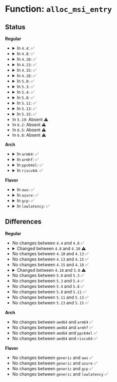 # Function: <code>alloc_msi_entry</code>

## Status
<b>Regular</b>
<ul>
<li>
<details>
<summary>In <code>4.4</code>: ✅</summary>

```c
struct msi_desc *alloc_msi_entry(struct device *dev);
```

**Collision:** Unique Global

**Inline:** No

**Transformation:** False

**Instances:**

```
In kernel/irq/msi.c (ffffffff810e2e20)
Location: kernel/irq/msi.c:21
Inline: False
Direct callers:
  - drivers/pci/msi.c:msi_setup_entry
  - drivers/base/platform-msi.c:platform_msi_domain_alloc_irqs
```
**Symbols:**

```
ffffffff810e2e20-ffffffff810e2e56: alloc_msi_entry (STB_GLOBAL)
```
</details>
</li>
<li>
<details>
<summary>In <code>4.8</code>: ✅</summary>

```c
struct msi_desc *alloc_msi_entry(struct device *dev);
```

**Collision:** Unique Global

**Inline:** No

**Transformation:** False

**Instances:**

```
In kernel/irq/msi.c (ffffffff810e88c0)
Location: kernel/irq/msi.c:21
Inline: False
Direct callers:
  - drivers/pci/msi.c:msi_setup_entry
  - drivers/base/platform-msi.c:platform_msi_alloc_descs_with_irq
```
**Symbols:**

```
ffffffff810e88c0-ffffffff810e88f6: alloc_msi_entry (STB_GLOBAL)
```
</details>
</li>
<li>
<details>
<summary>In <code>4.10</code>: ✅</summary>

```c
struct msi_desc *alloc_msi_entry(struct device *dev, int nvec, const struct cpumask *affinity);
```

**Collision:** Unique Global

**Inline:** No

**Transformation:** False

**Instances:**

```
In kernel/irq/msi.c (ffffffff810ef2f0)
Location: kernel/irq/msi.c:29
Inline: False
Direct callers:
  - drivers/pci/msi.c:msi_setup_entry
  - drivers/base/platform-msi.c:platform_msi_alloc_descs_with_irq
```
**Symbols:**

```
ffffffff810ef2f0-ffffffff810ef370: alloc_msi_entry (STB_GLOBAL)
```
</details>
</li>
<li>
<details>
<summary>In <code>4.13</code>: ✅</summary>

```c
struct msi_desc *alloc_msi_entry(struct device *dev, int nvec, const struct cpumask *affinity);
```

**Collision:** Unique Global

**Inline:** No

**Transformation:** False

**Instances:**

```
In kernel/irq/msi.c (ffffffff810ef100)
Location: kernel/irq/msi.c:29
Inline: False
Direct callers:
  - drivers/pci/msi.c:__pci_enable_msix
  - drivers/pci/msi.c:msi_setup_entry
  - drivers/base/platform-msi.c:platform_msi_alloc_descs_with_irq
```
**Symbols:**

```
ffffffff810ef100-ffffffff810ef180: alloc_msi_entry (STB_GLOBAL)
```
</details>
</li>
<li>
<details>
<summary>In <code>4.15</code>: ✅</summary>

```c
struct msi_desc *alloc_msi_entry(struct device *dev, int nvec, const struct cpumask *affinity);
```

**Collision:** Unique Global

**Inline:** No

**Transformation:** False

**Instances:**

```
In kernel/irq/msi.c (ffffffff810f7bf0)
Location: kernel/irq/msi.c:31
Inline: False
Direct callers:
  - drivers/pci/msi.c:__pci_enable_msix
  - drivers/pci/msi.c:msi_setup_entry
  - drivers/base/platform-msi.c:platform_msi_alloc_descs_with_irq
```
**Symbols:**

```
ffffffff810f7bf0-ffffffff810f7c70: alloc_msi_entry (STB_GLOBAL)
```
</details>
</li>
<li>
<details>
<summary>In <code>4.18</code>: ✅</summary>

```c
struct msi_desc *alloc_msi_entry(struct device *dev, int nvec, const struct cpumask *affinity);
```

**Collision:** Unique Global

**Inline:** No

**Transformation:** False

**Instances:**

```
In kernel/irq/msi.c (ffffffff810fffe0)
Location: kernel/irq/msi.c:30
Inline: False
Direct callers:
  - drivers/pci/msi.c:__pci_enable_msix
  - drivers/pci/msi.c:msi_setup_entry
  - drivers/base/platform-msi.c:platform_msi_alloc_descs_with_irq
```
**Symbols:**

```
ffffffff810fffe0-ffffffff81100060: alloc_msi_entry (STB_GLOBAL)
```
</details>
</li>
<li>
<details>
<summary>In <code>5.0</code>: ✅</summary>

```c
struct msi_desc *alloc_msi_entry(struct device *dev, int nvec, const struct irq_affinity_desc *affinity);
```

**Collision:** Unique Global

**Inline:** No

**Transformation:** False

**Instances:**

```
In kernel/irq/msi.c (ffffffff8110b7a0)
Location: kernel/irq/msi.c:29
Inline: False
Direct callers:
  - drivers/pci/msi.c:msi_setup_entry
  - drivers/base/platform-msi.c:platform_msi_alloc_descs_with_irq
```
**Symbols:**

```
ffffffff8110b7a0-ffffffff8110b82b: alloc_msi_entry (STB_GLOBAL)
```
</details>
</li>
<li>
<details>
<summary>In <code>5.3</code>: ✅</summary>

```c
struct msi_desc *alloc_msi_entry(struct device *dev, int nvec, const struct irq_affinity_desc *affinity);
```

**Collision:** Unique Global

**Inline:** No

**Transformation:** False

**Instances:**

```
In kernel/irq/msi.c (ffffffff81114e90)
Location: kernel/irq/msi.c:29
Inline: False
Direct callers:
  - drivers/pci/msi.c:msi_setup_entry
  - drivers/base/platform-msi.c:platform_msi_alloc_descs_with_irq
```
**Symbols:**

```
ffffffff81114e90-ffffffff81114f1e: alloc_msi_entry (STB_GLOBAL)
```
</details>
</li>
<li>
<details>
<summary>In <code>5.4</code>: ✅</summary>

```c
struct msi_desc *alloc_msi_entry(struct device *dev, int nvec, const struct irq_affinity_desc *affinity);
```

**Collision:** Unique Global

**Inline:** No

**Transformation:** False

**Instances:**

```
In kernel/irq/msi.c (ffffffff81121080)
Location: kernel/irq/msi.c:29
Inline: False
Direct callers:
  - drivers/pci/msi.c:msi_setup_entry
  - drivers/base/platform-msi.c:platform_msi_alloc_descs_with_irq
```
**Symbols:**

```
ffffffff81121080-ffffffff8112110e: alloc_msi_entry (STB_GLOBAL)
```
</details>
</li>
<li>
<details>
<summary>In <code>5.8</code>: ✅</summary>

```c
struct msi_desc *alloc_msi_entry(struct device *dev, int nvec, const struct irq_affinity_desc *affinity);
```

**Collision:** Unique Global

**Inline:** No

**Transformation:** False

**Instances:**

```
In kernel/irq/msi.c (ffffffff8112d660)
Location: kernel/irq/msi.c:29
Inline: False
Direct callers:
  - drivers/pci/msi.c:msix_capability_init
  - drivers/pci/msi.c:msi_setup_entry
  - drivers/base/platform-msi.c:platform_msi_alloc_descs_with_irq
```
**Symbols:**

```
ffffffff8112d660-ffffffff8112d6ee: alloc_msi_entry (STB_GLOBAL)
```
</details>
</li>
<li>
<details>
<summary>In <code>5.11</code>: ✅</summary>

```c
struct msi_desc *alloc_msi_entry(struct device *dev, int nvec, const struct irq_affinity_desc *affinity);
```

**Collision:** Unique Global

**Inline:** No

**Transformation:** False

**Instances:**

```
In kernel/irq/msi.c (ffffffff81129170)
Location: kernel/irq/msi.c:29
Inline: False
Direct callers:
  - drivers/pci/msi.c:msix_capability_init
  - drivers/pci/msi.c:msi_setup_entry
  - drivers/base/platform-msi.c:platform_msi_alloc_descs_with_irq
```
**Symbols:**

```
ffffffff81129170-ffffffff811291fe: alloc_msi_entry (STB_GLOBAL)
```
</details>
</li>
<li>
<details>
<summary>In <code>5.13</code>: ✅</summary>

```c
struct msi_desc *alloc_msi_entry(struct device *dev, int nvec, const struct irq_affinity_desc *affinity);
```

**Collision:** Unique Global

**Inline:** No

**Transformation:** False

**Instances:**

```
In kernel/irq/msi.c (ffffffff81129450)
Location: kernel/irq/msi.c:29
Inline: False
Direct callers:
  - drivers/pci/msi.c:msix_capability_init
  - drivers/pci/msi.c:msi_capability_init
  - drivers/base/platform-msi.c:platform_msi_alloc_descs_with_irq
```
**Symbols:**

```
ffffffff81129450-ffffffff811294da: alloc_msi_entry (STB_GLOBAL)
```
</details>
</li>
<li>
<details>
<summary>In <code>5.15</code>: ✅</summary>

```c
struct msi_desc *alloc_msi_entry(struct device *dev, int nvec, const struct irq_affinity_desc *affinity);
```

**Collision:** Unique Global

**Inline:** No

**Transformation:** False

**Instances:**

```
In kernel/irq/msi.c (ffffffff81149b10)
Location: kernel/irq/msi.c:32
Inline: False
Direct callers:
  - drivers/pci/msi.c:msix_capability_init
  - drivers/pci/msi.c:msi_setup_entry
  - drivers/base/platform-msi.c:platform_msi_alloc_descs_with_irq
```
**Symbols:**

```
ffffffff81149b10-ffffffff81149b9a: alloc_msi_entry (STB_GLOBAL)
```
</details>
</li>
<li>
In <code>5.19</code>: Absent ⚠️
</li>
<li>
In <code>6.2</code>: Absent ⚠️
</li>
<li>
In <code>6.5</code>: Absent ⚠️
</li>
<li>
In <code>6.8</code>: Absent ⚠️
</li>
</ul>
<b>Arch</b>
<ul>
<li>
<details>
<summary>In <code>arm64</code>: ✅</summary>

```c
struct msi_desc *alloc_msi_entry(struct device *dev, int nvec, const struct irq_affinity_desc *affinity);
```

**Collision:** Unique Global

**Inline:** No

**Transformation:** False

**Instances:**

```
In kernel/irq/msi.c (ffff800010187230)
Location: kernel/irq/msi.c:29
Inline: False
Direct callers:
  - drivers/bus/fsl-mc/fsl-mc-msi.c:fsl_mc_msi_domain_alloc_irqs
  - drivers/pci/msi.c:msi_setup_entry
  - drivers/soc/ti/ti_sci_inta_msi.c:ti_sci_inta_msi_domain_alloc_irqs
  - drivers/base/platform-msi.c:platform_msi_alloc_descs_with_irq
```
**Symbols:**

```
ffff800010187230-ffff8000101872c4: alloc_msi_entry (STB_GLOBAL)
```
</details>
</li>
<li>
<details>
<summary>In <code>armhf</code>: ✅</summary>

```c
struct msi_desc *alloc_msi_entry(struct device *dev, int nvec, const struct irq_affinity_desc *affinity);
```

**Collision:** Unique Global

**Inline:** No

**Transformation:** False

**Instances:**

```
In kernel/irq/msi.c (c03d5e50)
Location: kernel/irq/msi.c:29
Inline: False
Direct callers:
  - drivers/pci/msi.c:__pci_enable_msi_range
  - drivers/base/platform-msi.c:platform_msi_alloc_descs_with_irq
```
**Symbols:**

```
c03d5e50-c03d5edc: alloc_msi_entry (STB_GLOBAL)
```
</details>
</li>
<li>
<details>
<summary>In <code>ppc64el</code>: ✅</summary>

```c
struct msi_desc *alloc_msi_entry(struct device *dev, int nvec, const struct irq_affinity_desc *affinity);
```

**Collision:** Unique Global

**Inline:** No

**Transformation:** False

**Instances:**

```
In kernel/irq/msi.c (c0000000001e1520)
Location: kernel/irq/msi.c:29
Inline: False
Direct callers:
  - drivers/pci/msi.c:msi_setup_entry
```
**Symbols:**

```
c0000000001e1520-c0000000001e15f4: alloc_msi_entry (STB_GLOBAL)
```
</details>
</li>
<li>
<details>
<summary>In <code>riscv64</code>: ✅</summary>

```c
struct msi_desc *alloc_msi_entry(struct device *dev, int nvec, const struct irq_affinity_desc *affinity);
```

**Collision:** Unique Global

**Inline:** No

**Transformation:** False

**Instances:**

```
In kernel/irq/msi.c (ffffffe00011cec6)
Location: kernel/irq/msi.c:29
Inline: False
Direct callers:
  - drivers/pci/msi.c:msi_setup_entry
  - drivers/base/platform-msi.c:platform_msi_alloc_descs_with_irq
```
**Symbols:**

```
ffffffe00011cec6-ffffffe00011cf4e: alloc_msi_entry (STB_GLOBAL)
```
</details>
</li>
</ul>
<b>Flavor</b>
<ul>
<li>
<details>
<summary>In <code>aws</code>: ✅</summary>

```c
struct msi_desc *alloc_msi_entry(struct device *dev, int nvec, const struct irq_affinity_desc *affinity);
```

**Collision:** Unique Global

**Inline:** No

**Transformation:** False

**Instances:**

```
In kernel/irq/msi.c (ffffffff81119660)
Location: kernel/irq/msi.c:29
Inline: False
Direct callers:
  - drivers/pci/msi.c:msi_setup_entry
  - drivers/base/platform-msi.c:platform_msi_alloc_descs_with_irq
```
**Symbols:**

```
ffffffff81119660-ffffffff811196ee: alloc_msi_entry (STB_GLOBAL)
```
</details>
</li>
<li>
<details>
<summary>In <code>azure</code>: ✅</summary>

```c
struct msi_desc *alloc_msi_entry(struct device *dev, int nvec, const struct irq_affinity_desc *affinity);
```

**Collision:** Unique Global

**Inline:** No

**Transformation:** False

**Instances:**

```
In kernel/irq/msi.c (ffffffff8110a6d0)
Location: kernel/irq/msi.c:29
Inline: False
Direct callers:
  - drivers/pci/msi.c:msi_setup_entry
  - drivers/base/platform-msi.c:platform_msi_alloc_descs_with_irq
```
**Symbols:**

```
ffffffff8110a6d0-ffffffff8110a75e: alloc_msi_entry (STB_GLOBAL)
```
</details>
</li>
<li>
<details>
<summary>In <code>gcp</code>: ✅</summary>

```c
struct msi_desc *alloc_msi_entry(struct device *dev, int nvec, const struct irq_affinity_desc *affinity);
```

**Collision:** Unique Global

**Inline:** No

**Transformation:** False

**Instances:**

```
In kernel/irq/msi.c (ffffffff81117550)
Location: kernel/irq/msi.c:29
Inline: False
Direct callers:
  - drivers/pci/msi.c:msi_setup_entry
  - drivers/base/platform-msi.c:platform_msi_alloc_descs_with_irq
```
**Symbols:**

```
ffffffff81117550-ffffffff811175de: alloc_msi_entry (STB_GLOBAL)
```
</details>
</li>
<li>
<details>
<summary>In <code>lowlatency</code>: ✅</summary>

```c
struct msi_desc *alloc_msi_entry(struct device *dev, int nvec, const struct irq_affinity_desc *affinity);
```

**Collision:** Unique Global

**Inline:** No

**Transformation:** False

**Instances:**

```
In kernel/irq/msi.c (ffffffff81122be0)
Location: kernel/irq/msi.c:29
Inline: False
Direct callers:
  - drivers/pci/msi.c:msi_setup_entry
  - drivers/base/platform-msi.c:platform_msi_alloc_descs_with_irq
```
**Symbols:**

```
ffffffff81122be0-ffffffff81122c6e: alloc_msi_entry (STB_GLOBAL)
```
</details>
</li>
</ul>

## Differences
<b>Regular</b>
<ul>
<li>
No changes between <code>4.4</code> and <code>4.8</code> ✅
</li>
<li>
<details>
<summary>Changed between <code>4.8</code> and <code>4.10</code> ⚠️</summary>
<ul>
<li>
<b>Param added. </b>
<code>int nvec</code>
</li>
<li>
<b>Param added. </b>
<code>const struct cpumask *affinity</code>
</li>
</ul>
</details>
</li>
<li>
No changes between <code>4.10</code> and <code>4.13</code> ✅
</li>
<li>
No changes between <code>4.13</code> and <code>4.15</code> ✅
</li>
<li>
No changes between <code>4.15</code> and <code>4.18</code> ✅
</li>
<li>
<details>
<summary>Changed between <code>4.18</code> and <code>5.0</code> ⚠️</summary>
<ul>
<li>
<b>Param type changed. </b>
<code>const struct cpumask *affinity</code> ➡️ <code>const struct irq_affinity_desc *affinity</code>
</li>
</ul>
</details>
</li>
<li>
No changes between <code>5.0</code> and <code>5.3</code> ✅
</li>
<li>
No changes between <code>5.3</code> and <code>5.4</code> ✅
</li>
<li>
No changes between <code>5.4</code> and <code>5.8</code> ✅
</li>
<li>
No changes between <code>5.8</code> and <code>5.11</code> ✅
</li>
<li>
No changes between <code>5.11</code> and <code>5.13</code> ✅
</li>
<li>
No changes between <code>5.13</code> and <code>5.15</code> ✅
</li>
</ul>
<b>Arch</b>
<ul>
<li>
No changes between <code>amd64</code> and <code>arm64</code> ✅
</li>
<li>
No changes between <code>amd64</code> and <code>armhf</code> ✅
</li>
<li>
No changes between <code>amd64</code> and <code>ppc64el</code> ✅
</li>
<li>
No changes between <code>amd64</code> and <code>riscv64</code> ✅
</li>
</ul>
<b>Flavor</b>
<ul>
<li>
No changes between <code>generic</code> and <code>aws</code> ✅
</li>
<li>
No changes between <code>generic</code> and <code>azure</code> ✅
</li>
<li>
No changes between <code>generic</code> and <code>gcp</code> ✅
</li>
<li>
No changes between <code>generic</code> and <code>lowlatency</code> ✅
</li>
</ul>
